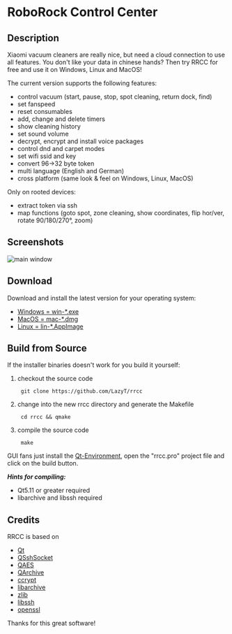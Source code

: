 # **RoboRock Control Center**

## Description

Xiaomi vacuum cleaners are really nice, but need a cloud connection to use all features. You don't like your data in chinese hands? Then try RRCC for free and use it on Windows, Linux and MacOS!

The current version supports the following features:

* control vacuum (start, pause, stop, spot cleaning, return dock, find)
* set fanspeed
* reset consumables
* add, change and delete timers
* show cleaning history
* set sound volume
* decrypt, encrypt and install voice packages
* control dnd and carpet modes
* set wifi ssid and key
* convert 96->32 byte token
* multi language (English and German)
* cross platform (same look & feel on Windows, Linux, MacOS)

Only on rooted devices:

* extract token via ssh
* map functions (goto spot, zone cleaning, show coordinates, flip hor/ver, rotate 90/180/270°, zoom)

## Screenshots

![main window](https://raw.github.com/LazyT/rrcc/gh-pages/screenshots/mainwindow.png)

## Download

Download and install the latest version for your operating system:

* [Windows = win-*.exe](https://github.com/LazyT/rrcc/releases)
* [MacOS = mac-*.dmg](https://github.com/LazyT/rrcc/releases)
* [Linux = lin-*.AppImage](https://github.com/LazyT/rrcc/releases)

## Build from Source

If the installer binaries doesn't work for you build it yourself:

1) checkout the source code

		git clone https://github.com/LazyT/rrcc

2) change into the new rrcc directory and generate the Makefile

		cd rrcc && qmake

3) compile the source code

		make

GUI fans just install the [Qt-Environment](http://www.qt.io/download-open-source), open the "rrcc.pro" project file and click on the build button.

***Hints for compiling:***

 - Qt5.11 or greater required
 - libarchive and libssh required

## Credits

RRCC is based on

* [Qt](http://www.qt.io)
* [QSshSocket](https://github.com/mikemvk/QSshSocket)
* [QAES](https://github.com/bricke/Qt-AES)
* [QArchive](https://github.com/antony-jr/QArchive)
* [ccrypt](http://ccrypt.sourceforge.net)
* [libarchive](https://www.libarchive.org)
* [zlib](https://zlib.net)
* [libssh](https://www.libssh.org)
* [openssl](https://www.openssl.org)

Thanks for this great software!
